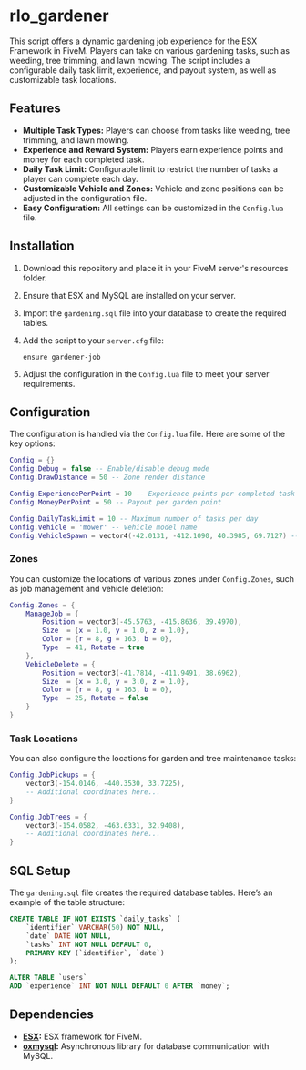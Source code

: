 # rlo_gardener

This script offers a dynamic gardening job experience for the ESX Framework in FiveM. Players can take on various gardening tasks, such as weeding, tree trimming, and lawn mowing. The script includes a configurable daily task limit, experience, and payout system, as well as customizable task locations.

## Features

- **Multiple Task Types:** Players can choose from tasks like weeding, tree trimming, and lawn mowing.
- **Experience and Reward System:** Players earn experience points and money for each completed task.
- **Daily Task Limit:** Configurable limit to restrict the number of tasks a player can complete each day.
- **Customizable Vehicle and Zones:** Vehicle and zone positions can be adjusted in the configuration file.
- **Easy Configuration:** All settings can be customized in the `Config.lua` file.

## Installation

1. Download this repository and place it in your FiveM server's resources folder.
2. Ensure that ESX and MySQL are installed on your server.
3. Import the `gardening.sql` file into your database to create the required tables.
4. Add the script to your `server.cfg` file:

   ```plaintext
   ensure gardener-job
   ```

5. Adjust the configuration in the `Config.lua` file to meet your server requirements.

## Configuration

The configuration is handled via the `Config.lua` file. Here are some of the key options:

```lua
Config = {}
Config.Debug = false -- Enable/disable debug mode
Config.DrawDistance = 50 -- Zone render distance

Config.ExperiencePerPoint = 10 -- Experience points per completed task
Config.MoneyPerPoint = 50 -- Payout per garden point

Config.DailyTaskLimit = 10 -- Maximum number of tasks per day
Config.Vehicle = 'mower' -- Vehicle model name
Config.VehicleSpawn = vector4(-42.0131, -412.1090, 40.3985, 69.7127) -- Vehicle spawn location
```

### Zones

You can customize the locations of various zones under `Config.Zones`, such as job management and vehicle deletion:

```lua
Config.Zones = {
    ManageJob = {
        Position = vector3(-45.5763, -415.8636, 39.4970),
        Size  = {x = 1.0, y = 1.0, z = 1.0},
        Color = {r = 8, g = 163, b = 0},
        Type  = 41, Rotate = true
    },
    VehicleDelete = {
        Position = vector3(-41.7814, -411.9491, 38.6962),
        Size  = {x = 3.0, y = 3.0, z = 1.0},
        Color = {r = 8, g = 163, b = 0},
        Type  = 25, Rotate = false
    }
}
```

### Task Locations

You can also configure the locations for garden and tree maintenance tasks:

```lua
Config.JobPickups = {
    vector3(-154.0146, -440.3530, 33.7225),
    -- Additional coordinates here...
}

Config.JobTrees = {
    vector3(-154.0582, -463.6331, 32.9408),
    -- Additional coordinates here...
}
```

## SQL Setup

The `gardening.sql` file creates the required database tables. Here’s an example of the table structure:

```sql
CREATE TABLE IF NOT EXISTS `daily_tasks` (
    `identifier` VARCHAR(50) NOT NULL,
    `date` DATE NOT NULL,
    `tasks` INT NOT NULL DEFAULT 0,
    PRIMARY KEY (`identifier`, `date`)
);

ALTER TABLE `users`
ADD `experience` INT NOT NULL DEFAULT 0 AFTER `money`;
```

## Dependencies

- **[ESX](https://github.com/esx-framework/esx_core):** ESX framework for FiveM.
- **[oxmysql](https://github.com/overextended/oxmysql):** Asynchronous library for database communication with MySQL.
